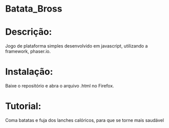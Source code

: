# Batata_Bross
 # Descrição:
Jogo de plataforma simples desenvolvido em javascript, utilizando a framework, phaser.io.
 # Instalação:
Baixe o repositório e abra o arquivo .html no Firefox.
 # Tutorial:
Coma batatas e fuja dos lanches calóricos, para que se torne mais saudável
